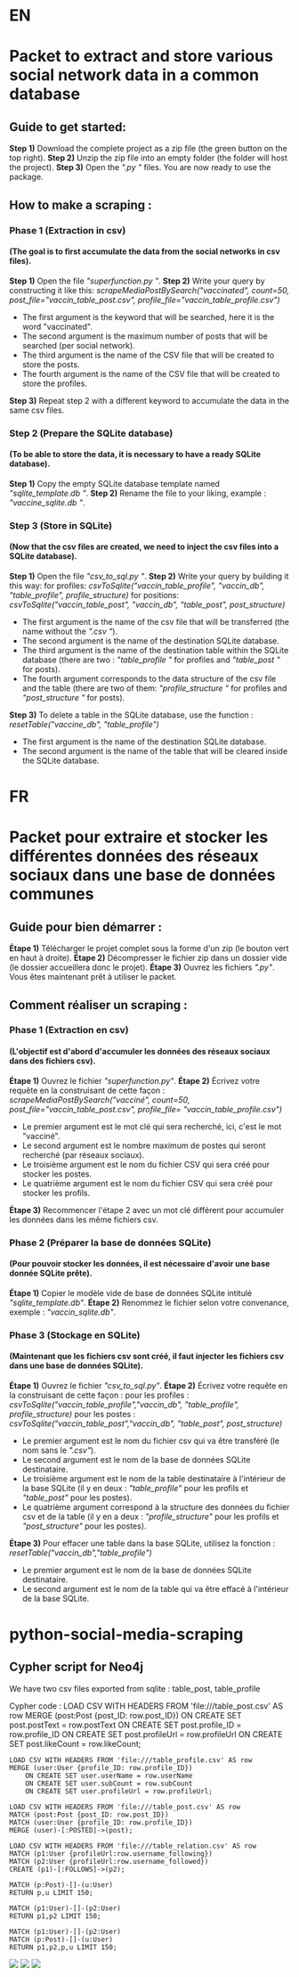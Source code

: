 # EN
# Packet to extract and store various social network data in a common database


## Guide to get started:
**Step 1)** Download the complete project as a zip file (the green button on the top right).
**Step 2)** Unzip the zip file into an empty folder (the folder will host the project).
**Step 3)** Open the *".py "* files.
You are now ready to use the package.

## How to make a scraping :
### Phase 1 (Extraction in csv)
#### (The goal is to first accumulate the data from the social networks in csv files).
**Step 1)** Open the file *"superfunction.py "*.
**Step 2)** Write your query by constructing it like this:
*scrapeMediaPostBySearch("vaccinated", count=50, post_file="vaccin_table_post.csv", profile_file="vaccin_table_profile.csv")*
- The first argument is the keyword that will be searched, here it is the word "vaccinated".
- The second argument is the maximum number of posts that will be searched (per social network).
- The third argument is the name of the CSV file that will be created to store the posts.
- The fourth argument is the name of the CSV file that will be created to store the profiles.

**Step 3)** Repeat step 2 with a different keyword to accumulate the data in the same csv files.

### Step 2 (Prepare the SQLite database)
#### (To be able to store the data, it is necessary to have a ready SQLite database).
**Step 1)** Copy the empty SQLite database template named *"sqlite_template.db "*.
**Step 2)** Rename the file to your liking, example : *"vaccine_sqlite.db "*.

### Step 3 (Store in SQLite)
#### (Now that the csv files are created, we need to inject the csv files into a SQLite database).
**Step 1)** Open the file *"csv_to_sql.py "*.
**Step 2)** Write your query by building it this way:
for profiles: *csvToSqlite("vaccin_table_profile", "vaccin_db", "table_profile", profile_structure)*
for positions: *csvToSqlite("vaccin_table_post", "vaccin_db", "table_post", post_structure)*
- The first argument is the name of the csv file that will be transferred (the name without the *".csv "*).
- The second argument is the name of the destination SQLite database.
- The third argument is the name of the destination table within the SQLite database (there are two : *"table_profile "* for profiles and *"table_post "* for posts).
- The fourth argument corresponds to the data structure of the csv file and the table (there are two of them: *"profile_structure "* for profiles and *"post_structure "* for posts).

**Step 3)** To delete a table in the SQLite database, use the function : *resetTable("vaccine_db", "table_profile")*
- The first argument is the name of the destination SQLite database.
- The second argument is the name of the table that will be cleared inside the SQLite database.

# FR
# Packet pour extraire et stocker les différentes données des réseaux sociaux dans une base de données communes


## Guide pour bien démarrer :
**Étape 1)** Télécharger le projet complet sous la forme d'un zip (le bouton vert en haut à droite).
**Étape 2)** Décompresser le fichier zip dans un dossier vide (le dossier accueillera donc le projet).
**Étape 3)** Ouvrez les fichiers *".py"*.
Vous êtes maintenant prêt à utiliser le packet.

## Comment réaliser un scraping :
### Phase 1 (Extraction en csv)
#### (L'objectif est d'abord d'accumuler les données des réseaux sociaux dans des fichiers csv).
**Étape 1)** Ouvrez le fichier *"superfunction.py"*.
**Étape 2)** Écrivez votre requête en la construisant de cette façon :
*scrapeMediaPostBySearch("vacciné", count=50, post_file="vaccin_table_post.csv", profile_file= "vaccin_table_profile.csv")*
- Le premier argument est le mot clé qui sera recherché, ici, c'est le mot "vacciné".
- Le second argument est le nombre maximum de postes qui seront recherché (par réseaux sociaux).
- Le troisième argument est le nom du fichier CSV qui sera créé pour stocker les postes.
- Le quatrième argument est le nom du fichier CSV qui sera créé pour stocker les profils.

**Étape 3)** Recommencer l'étape 2 avec un mot clé différent pour accumuler les données dans les même fichiers csv.

### Phase 2 (Préparer la base de données SQLite)
#### (Pour pouvoir stocker les données, il est nécessaire d'avoir une base donnée SQLite prête).
**Étape 1)** Copier le modèle vide de base de données SQLite intitulé *"sqlite_template.db"*.
**Étape 2)** Renommez le fichier selon votre convenance, exemple : *"vaccin_sqlite.db"*.

### Phase 3 (Stockage en SQLite)
#### (Maintenant que les fichiers csv sont créé, il faut injecter les fichiers csv dans une base de données SQLite).
**Étape 1)** Ouvrez le fichier *"csv_to_sql.py"*.
**Étape 2)** Écrivez votre requête en la construisant de cette façon :
pour les profiles : *csvToSqlite("vaccin_table_profile","vaccin_db", "table_profile", profile_structure)*
pour les postes : *csvToSqlite("vaccin_table_post","vaccin_db", "table_post", post_structure)*
- Le premier argument est le nom du fichier csv qui va être transféré (le nom sans le *".csv"*).
- Le second argument est le nom de la base de données SQLite destinataire.
- Le troisième argument est le nom de la table destinataire à l'intérieur de la base SQLite (il y en deux : *"table_profile"* pour les profils et *"table_post"* pour les postes).
- Le quatrième argument correspond à la structure des données du fichier csv et de la table (il y en a deux : *"profile_structure"* pour les profils et *"post_structure"* pour les postes).

**Étape 3)** Pour effacer une table dans la base SQLite, utilisez la fonction : *resetTable("vaccin_db","table_profile")*
- Le premier argument est le nom de la base de données SQLite destinataire.
- Le second argument est le nom de la table qui va être effacé à l'intérieur de la base SQLite.




































# python-social-media-scraping
## Cypher script for Neo4j
We have two csv files exported from sqlite : table_post, table_profile

Cypher code :
    LOAD CSV WITH HEADERS FROM 'file:///table_post.csv' AS row
    MERGE (post:Post {post_ID: row.post_ID})
        ON CREATE SET post.postText = row.postText
        ON CREATE SET post.profile_ID = row.profile_ID
        ON CREATE SET post.profileUrl = row.profileUrl
        ON CREATE SET post.likeCount = row.likeCount;

    LOAD CSV WITH HEADERS FROM 'file:///table_profile.csv' AS row
    MERGE (user:User {profile_ID: row.profile_ID})
        ON CREATE SET user.userName = row.userName
        ON CREATE SET user.subCount = row.subCount
        ON CREATE SET user.profileUrl = row.profileUrl;

    LOAD CSV WITH HEADERS FROM 'file:///table_post.csv' AS row
    MATCH (post:Post {post_ID: row.post_ID})
    MATCH (user:User {profile_ID: row.profile_ID})
    MERGE (user)-[:POSTED]->(post);

    LOAD CSV WITH HEADERS FROM 'file:///table_relation.csv' AS row
    MATCH (p1:User {profileUrl:row.username_following})
    MATCH (p2:User {profileUrl:row.username_followed})
    CREATE (p1)-[:FOLLOWS]->(p2);

    MATCH (p:Post)-[]-(u:User)
    RETURN p,u LIMIT 150;

    MATCH (p1:User)-[]-(p2:User)
    RETURN p1,p2 LIMIT 150;

    MATCH (p1:User)-[]-(p2:User)
    MATCH (p:Post)-[]-(u:User)
    RETURN p1,p2,p,u LIMIT 150;
    
<img src="https://i.imgur.com/OkM0ONK.png">
<img src="https://i.imgur.com/8I4bLHi.png">
<img src="https://i.imgur.com/2Y3GZNU.png">
